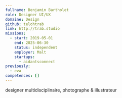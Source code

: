 ```yaml
---
fullname: Benjamin Bartholet
role: Designer UI/UX
domaine: Design
github: telohtrab
link: http://trab.studio
missions:
  - start: 2019-05-01
    end: 2025-06-30
    status: independent
    employer: Malt
    startups:
      - aidantsconnect
previously:
  - eva
competences: []
---
```

designer multidisciplinaire, photographe & illustrateur
